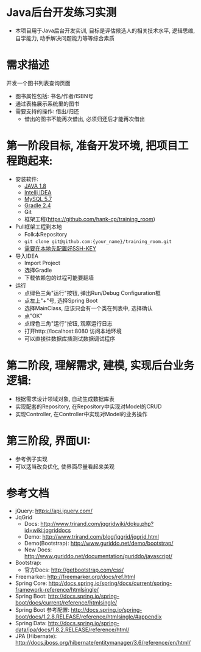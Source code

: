 # Java后台开发练习实测
* 本项目用于Java后台开发实训, 目标是评估候选人的相关技术水平, 逻辑思维, 自学能力, 动手解决问题能力等等综合素质

# 需求描述
开发一个图书列表查询页面
* 图书属性包括: 书名/作者/ISBN号
* 通过表格展示系统里的图书
* 需要支持的操作: 借出/归还
    * 借出的图书不能再次借出, 必须归还后才能再次借出

# 第一阶段目标, 准备开发环境, 把项目工程跑起来:
* 安装软件:
    * [JAVA 1.8](http://www.oracle.com/technetwork/java/javase/downloads/jdk8-downloads-2133151.html)
    * [Intellj IDEA](https://www.jetbrains.com/idea/download)
    * [MySQL 5.7](https://dev.mysql.com/downloads/mysql/5.7.html#downloads)
    * [Gradle 2.4](https://gradle.org/next-steps/?version=2.14.1&format=bin)
    * Git
    * 框架工程(https://github.com/hank-cp/training_room)
* Pull框架工程到本地
  * Folk本Repository
  * `git clone git@github.com:{your_name}/training_room.git`
  * [需要在本地先配置好SSH-KEY](https://help.github.com/articles/adding-a-new-ssh-key-to-your-github-account/)
* 导入IDEA
  * Import Project
  * 选择Gradle
  * 下载依赖包的过程可能要翻墙
* 运行
  * 点绿色三角"运行"按钮, 弹出Run/Debug Configuration框
  * 点左上"+"号, 选择Spring Boot
  * 选择MainClass, 应该只会有一个类在列表中, 选择确认
  * 点"OK"
  * 点绿色三角"运行"按钮, 观察运行日志
  * 打开http://localhost:8080 访问本地环境
  * 可以直接往数据库插测试数据调试程序
  
# 第二阶段, 理解需求, 建模, 实现后台业务逻辑:
* 根据需求设计领域对象, 自动生成数据库表
* 实现配套的Repository, 在Repository中实现对Model的CRUD
* 实现Controller, 在Controller中实现对Model的业务操作

# 第三阶段, 界面UI:
* 参考例子实现
* 可以适当改良优化, 使界面尽量看起来美观

# 参考文档
* jQuery: https://api.jquery.com/
* JqGrid
   * Docs: http://www.trirand.com/jqgridwiki/doku.php?id=wiki:jqgriddocs
   * Demo: http://www.trirand.com/blog/jqgrid/jqgrid.html
   * Demo(Bootstrap): http://www.guriddo.net/demo/bootstrap/
   * New Docs: http://www.guriddo.net/documentation/guriddo/javascript/
* Bootstrap:
   * 官方Docs: http://getbootstrap.com/css/
* Freemarker: http://freemarker.org/docs/ref.html
* Spring Core: http://docs.spring.io/spring/docs/current/spring-framework-reference/htmlsingle/
* Spring Boot: http://docs.spring.io/spring-boot/docs/current/reference/htmlsingle/
* Spring Boot 参考配置: http://docs.spring.io/spring-boot/docs/1.2.8.RELEASE/reference/htmlsingle/#appendix
* Spring Data: http://docs.spring.io/spring-data/jpa/docs/1.8.2.RELEASE/reference/html/
* JPA (Hibernate): http://docs.jboss.org/hibernate/entitymanager/3.6/reference/en/html/
